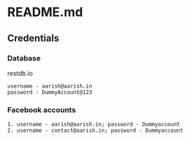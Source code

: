 # README.md

## Credentials

### Database
restdb.io

```
username - aarish@aarish.in
password - DummyAccount@123
```
### Facebook accounts
```
1. username - aarish@aarish.in; password - Dummyaccount
2. username - contact@aarish.in; password - Dummyaccount
